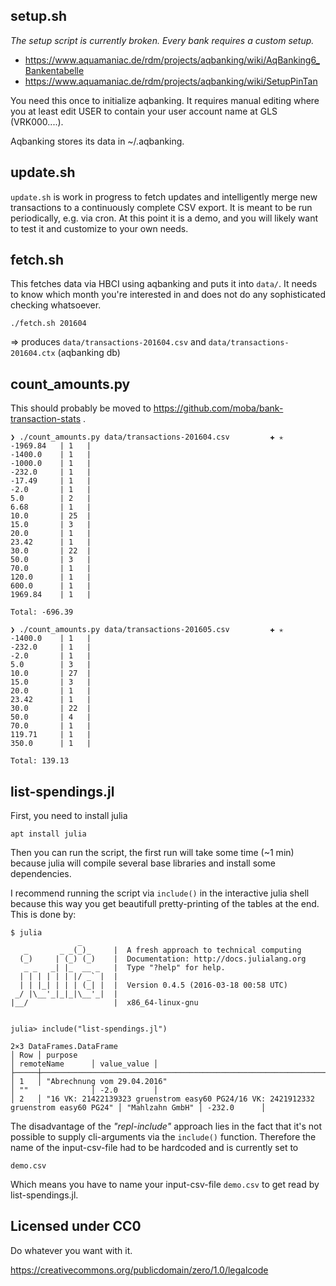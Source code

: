 ## setup.sh

*The setup script is currently broken. Every bank requires a custom setup.* 

 * https://www.aquamaniac.de/rdm/projects/aqbanking/wiki/AqBanking6_Bankentabelle
 * https://www.aquamaniac.de/rdm/projects/aqbanking/wiki/SetupPinTan

You need this once to initialize aqbanking. It requires manual editing where you at least edit USER to contain your user account name at GLS (VRK000....).

Aqbanking stores its data in ~/.aqbanking.

## update.sh

`update.sh` is work in progress to fetch updates and intelligently merge new transactions to a continuously complete CSV export. It is meant to be run periodically, e.g. via cron. At this point it is a demo, and you will likely  want to test it and customize to your own needs.

## fetch.sh

This fetches data via HBCI using aqbanking and puts it into `data/`. It needs to know which month you're interested in and does not do any sophisticated checking whatsoever.

    ./fetch.sh 201604

=> produces `data/transactions-201604.csv` and `data/transactions-201604.ctx` (aqbanking db)

## count_amounts.py

This should probably be moved to https://github.com/moba/bank-transaction-stats .

```
❯ ./count_amounts.py data/transactions-201604.csv         ✚ ✭
-1969.84   | 1   |     
-1400.0    | 1   |
-1000.0    | 1   |
-232.0     | 1   |
-17.49     | 1   |
-2.0       | 1   |
5.0        | 2   |
6.68       | 1   |
10.0       | 25  |
15.0       | 3   |
20.0       | 1   |
23.42      | 1   |
30.0       | 22  |
50.0       | 3   |
70.0       | 1   |
120.0      | 1   |
600.0      | 1   |
1969.84    | 1   |

Total: -696.39

❯ ./count_amounts.py data/transactions-201605.csv         ✚ ✭
-1400.0    | 1   |
-232.0     | 1   |
-2.0       | 1   |
5.0        | 3   |
10.0       | 27  |
15.0       | 3   |
20.0       | 1   |
23.42      | 1   |
30.0       | 22  |
50.0       | 4   |
70.0       | 1   |
119.71     | 1   |
350.0      | 1   |

Total: 139.13

```

## list-spendings.jl

First, you need to install julia
```
apt install julia
```

Then you can run the script, the first run will take some time (~1 min)
because julia will compile several base libraries and install some dependencies.

I recommend running the script via `include()` in the interactive julia shell
because this way you get beautifull pretty-printing of the tables at the end.
This is done by:

```
$ julia
               _
   _       _ _(_)_     |  A fresh approach to technical computing
  (_)     | (_) (_)    |  Documentation: http://docs.julialang.org
   _ _   _| |_  __ _   |  Type "?help" for help.
  | | | | | | |/ _` |  |
  | | |_| | | | (_| |  |  Version 0.4.5 (2016-03-18 00:58 UTC)
 _/ |\__'_|_|_|\__'_|  |  
|__/                   |  x86_64-linux-gnu


julia> include("list-spendings.jl")

2×3 DataFrames.DataFrame
│ Row │ purpose                                                                              │ remoteName      │ value_value │
├─────┼──────────────────────────────────────────────────────────────────────────────────────┼─────────────────┼─────────────┤
│ 1   │ "Abrechnung vom 29.04.2016"                                                          │ ""              │ -2.0        │
│ 2   │ "16 VK: 21422139323 gruenstrom easy60 PG24/16 VK: 2421912332 gruenstrom easy60 PG24" │ "Mahlzahn GmbH" │ -232.0      │

```

The disadvantage of the *"repl-include"* approach lies in the fact that it's not possible to supply cli-arguments via
the `include()` function. Therefore the name of the input-csv-file had to be hardcoded and is currently set to
```
demo.csv
```
Which means you have to name your input-csv-file `demo.csv` to get read by list-spendings.jl.

## Licensed under CC0

Do whatever you want with it.

https://creativecommons.org/publicdomain/zero/1.0/legalcode
